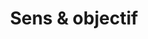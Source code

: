 ---
layout: page.njk
tags: level3
key: why_fr
title: Sens & objectif
parent: assetscommunity_fr
order: 1
availablelanguages: 
    - de
    - en
---